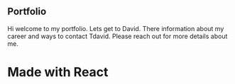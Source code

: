 ## Portfolio 

Hi welcome to my portfolio. Lets get to David. There information about my career and ways to contact Tdavid. Please reach out for more details about me. 

# Made with React
